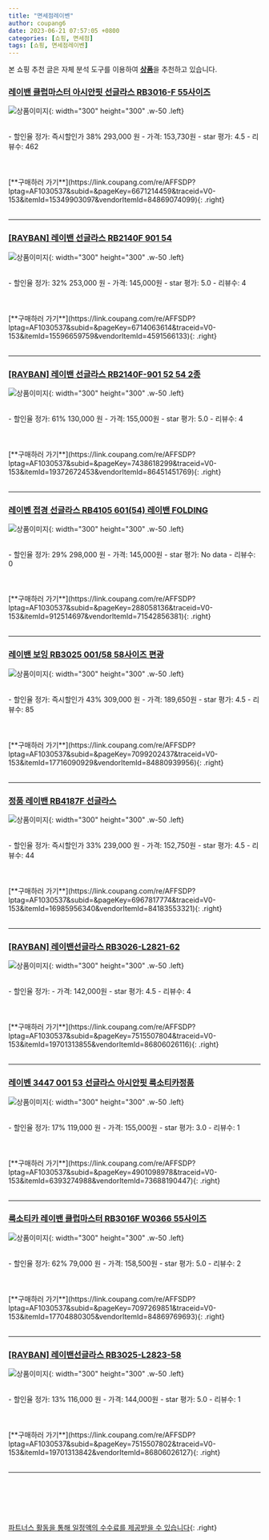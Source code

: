 ```yaml
---
title: "면세점레이벤"
author: coupang6
date: 2023-06-21 07:57:05 +0800
categories: [쇼핑, 면세점]
tags: [쇼핑, 면세점레이벤]
---
```


본 쇼핑 추천 글은 자체 분석 도구를 이용하여 [**상품**](https://link.coupang.com/a/bao1ui)을 추천하고 있습니다.

### [레이밴 클럽마스터 아시안핏 선글라스 RB3016-F 55사이즈](https://link.coupang.com/re/AFFSDP?lptag=AF1030537&subid=&pageKey=6671214459&traceid=V0-153&itemId=15349903097&vendorItemId=84869074099)

![상품이미지](https://thumbnail9.coupangcdn.com/thumbnails/remote/230x230ex/image/vendor_inventory/5266/09a221b26e1a88362b5ccf85b3b72ace689952409ab24aa7fa77f40f0d33.jpg){: width="300" height="300" .w-50 .left}


<br>
- 할인율 정가: 즉시할인가 38%  293,000   원
- 가격: 153,730원
- star 평가: 4.5
- 리뷰수: 462
<br>
<br>
<br>
<br>
[**구매하러 가기**](https://link.coupang.com/re/AFFSDP?lptag=AF1030537&subid=&pageKey=6671214459&traceid=V0-153&itemId=15349903097&vendorItemId=84869074099){: .right}
<br>
<br>

---

### [[RAYBAN] 레이밴 선글라스 RB2140F 901 54](https://link.coupang.com/re/AFFSDP?lptag=AF1030537&subid=&pageKey=6714063614&traceid=V0-153&itemId=15596659759&vendorItemId=4591566133)

![상품이미지](https://thumbnail9.coupangcdn.com/thumbnails/remote/230x230ex/image/vendor_inventory/fa28/83ac66819910f4f8ba3ee49280fd93d90c020b6ac30bf971cd71c342f941.jpg){: width="300" height="300" .w-50 .left}


<br>
- 할인율 정가: 32%  253,000   원
- 가격: 145,000원
- star 평가: 5.0
- 리뷰수: 4
<br>
<br>
<br>
<br>
[**구매하러 가기**](https://link.coupang.com/re/AFFSDP?lptag=AF1030537&subid=&pageKey=6714063614&traceid=V0-153&itemId=15596659759&vendorItemId=4591566133){: .right}
<br>
<br>

---

### [[RAYBAN] 레이밴 선글라스 RB2140F-901 52 54 2종](https://link.coupang.com/re/AFFSDP?lptag=AF1030537&subid=&pageKey=7438618299&traceid=V0-153&itemId=19372672453&vendorItemId=86451451769)

![상품이미지](https://thumbnail9.coupangcdn.com/thumbnails/remote/230x230ex/image/vendor_inventory/569f/9a91bca8fe92fa339a51302b1a9a4ee8e4bd261c88e6a6ba014dff3df28e.jpg){: width="300" height="300" .w-50 .left}


<br>
- 할인율 정가: 61%  130,000   원
- 가격: 155,000원
- star 평가: 5.0
- 리뷰수: 4
<br>
<br>
<br>
<br>
[**구매하러 가기**](https://link.coupang.com/re/AFFSDP?lptag=AF1030537&subid=&pageKey=7438618299&traceid=V0-153&itemId=19372672453&vendorItemId=86451451769){: .right}
<br>
<br>

---

### [레이벤 접경 선글라스 RB4105 601(54) 레이밴 FOLDING](https://link.coupang.com/re/AFFSDP?lptag=AF1030537&subid=&pageKey=288058136&traceid=V0-153&itemId=912514697&vendorItemId=71542856381)

![상품이미지](https://thumbnail7.coupangcdn.com/thumbnails/remote/230x230ex/image/vendor_inventory/1ae0/ad9ab01fc430c615ab59c89bdcd25ad761247ddf9a022ddd0d1afadaad9d.jpg){: width="300" height="300" .w-50 .left}


<br>
- 할인율 정가: 29%  298,000   원
- 가격: 145,000원
- star 평가: No data
- 리뷰수: 0
<br>
<br>
<br>
<br>
[**구매하러 가기**](https://link.coupang.com/re/AFFSDP?lptag=AF1030537&subid=&pageKey=288058136&traceid=V0-153&itemId=912514697&vendorItemId=71542856381){: .right}
<br>
<br>

---

### [레이밴 보잉 RB3025 001/58 58사이즈 편광](https://link.coupang.com/re/AFFSDP?lptag=AF1030537&subid=&pageKey=7099202437&traceid=V0-153&itemId=17716090929&vendorItemId=84880939956)

![상품이미지](https://thumbnail7.coupangcdn.com/thumbnails/remote/230x230ex/image/vendor_inventory/fd1f/4c240d55cb725760579d9dcbe8e1d2eecece102355dda6844218e95a4e24.jpg){: width="300" height="300" .w-50 .left}


<br>
- 할인율 정가: 즉시할인가 43%  309,000   원
- 가격: 189,650원
- star 평가: 4.5
- 리뷰수: 85
<br>
<br>
<br>
<br>
[**구매하러 가기**](https://link.coupang.com/re/AFFSDP?lptag=AF1030537&subid=&pageKey=7099202437&traceid=V0-153&itemId=17716090929&vendorItemId=84880939956){: .right}
<br>
<br>

---

### [정품 레이밴 RB4187F 선글라스](https://link.coupang.com/re/AFFSDP?lptag=AF1030537&subid=&pageKey=6967817774&traceid=V0-153&itemId=16985956340&vendorItemId=84183553321)

![상품이미지](https://thumbnail6.coupangcdn.com/thumbnails/remote/230x230ex/image/vendor_inventory/671a/6cb244d9afabe6f132c681b9d6864e9c96f48d6ef8d659ca70baea4dfa40.jpg){: width="300" height="300" .w-50 .left}


<br>
- 할인율 정가: 즉시할인가 33%  239,000   원
- 가격: 152,750원
- star 평가: 4.5
- 리뷰수: 44
<br>
<br>
<br>
<br>
[**구매하러 가기**](https://link.coupang.com/re/AFFSDP?lptag=AF1030537&subid=&pageKey=6967817774&traceid=V0-153&itemId=16985956340&vendorItemId=84183553321){: .right}
<br>
<br>

---

### [[RAYBAN] 레이밴선글라스 RB3026-L2821-62](https://link.coupang.com/re/AFFSDP?lptag=AF1030537&subid=&pageKey=7515507804&traceid=V0-153&itemId=19701313855&vendorItemId=86806026116)

![상품이미지](https://thumbnail6.coupangcdn.com/thumbnails/remote/230x230ex/image/vendor_inventory/f66a/65ce866565f429b3a3f2b3d69efa709e2037782d398beced49b9d9365509.jpg){: width="300" height="300" .w-50 .left}


<br>
- 할인율 정가: 
- 가격: 142,000원
- star 평가: 4.5
- 리뷰수: 4
<br>
<br>
<br>
<br>
[**구매하러 가기**](https://link.coupang.com/re/AFFSDP?lptag=AF1030537&subid=&pageKey=7515507804&traceid=V0-153&itemId=19701313855&vendorItemId=86806026116){: .right}
<br>
<br>

---

### [레이벤 3447 001 53 선글라스 아시안핏 룩소티카정품](https://link.coupang.com/re/AFFSDP?lptag=AF1030537&subid=&pageKey=4901098978&traceid=V0-153&itemId=6393274988&vendorItemId=73688190447)

![상품이미지](https://thumbnail9.coupangcdn.com/thumbnails/remote/230x230ex/image/vendor_inventory/1741/aeb361e134e168624004b487f596f4b3b171c13c1c27a547386e02e83c53.jpeg){: width="300" height="300" .w-50 .left}


<br>
- 할인율 정가: 17%  119,000   원
- 가격: 155,000원
- star 평가: 3.0
- 리뷰수: 1
<br>
<br>
<br>
<br>
[**구매하러 가기**](https://link.coupang.com/re/AFFSDP?lptag=AF1030537&subid=&pageKey=4901098978&traceid=V0-153&itemId=6393274988&vendorItemId=73688190447){: .right}
<br>
<br>

---

### [룩소티카 레이밴 클럽마스터 RB3016F W0366 55사이즈](https://link.coupang.com/re/AFFSDP?lptag=AF1030537&subid=&pageKey=7097269851&traceid=V0-153&itemId=17704880305&vendorItemId=84869769693)

![상품이미지](https://thumbnail10.coupangcdn.com/thumbnails/remote/230x230ex/image/vendor_inventory/48f5/7c5e1e0851efc70567cfaba85166c1d2f364fe2a1cc9aebe6fa5571b541b.jpg){: width="300" height="300" .w-50 .left}


<br>
- 할인율 정가: 62%  79,000   원
- 가격: 158,500원
- star 평가: 5.0
- 리뷰수: 2
<br>
<br>
<br>
<br>
[**구매하러 가기**](https://link.coupang.com/re/AFFSDP?lptag=AF1030537&subid=&pageKey=7097269851&traceid=V0-153&itemId=17704880305&vendorItemId=84869769693){: .right}
<br>
<br>

---

### [[RAYBAN] 레이밴선글라스 RB3025-L2823-58](https://link.coupang.com/re/AFFSDP?lptag=AF1030537&subid=&pageKey=7515507802&traceid=V0-153&itemId=19701313842&vendorItemId=86806026127)

![상품이미지](https://thumbnail6.coupangcdn.com/thumbnails/remote/230x230ex/image/vendor_inventory/b965/7d825a1f58eca1fa04ce8a0d3ba2fed862b8458769de479a354de2841e55.jpg){: width="300" height="300" .w-50 .left}


<br>
- 할인율 정가: 13%  116,000   원
- 가격: 144,000원
- star 평가: 5.0
- 리뷰수: 1
<br>
<br>
<br>
<br>
[**구매하러 가기**](https://link.coupang.com/re/AFFSDP?lptag=AF1030537&subid=&pageKey=7515507802&traceid=V0-153&itemId=19701313842&vendorItemId=86806026127){: .right}
<br>
<br>

---
<br><br><br><br><br> [파트너스 활동을 통해 일정액의 수수료를 제공받을 수 있습니다](https://link.coupang.com/a/bao1ui){: .right}